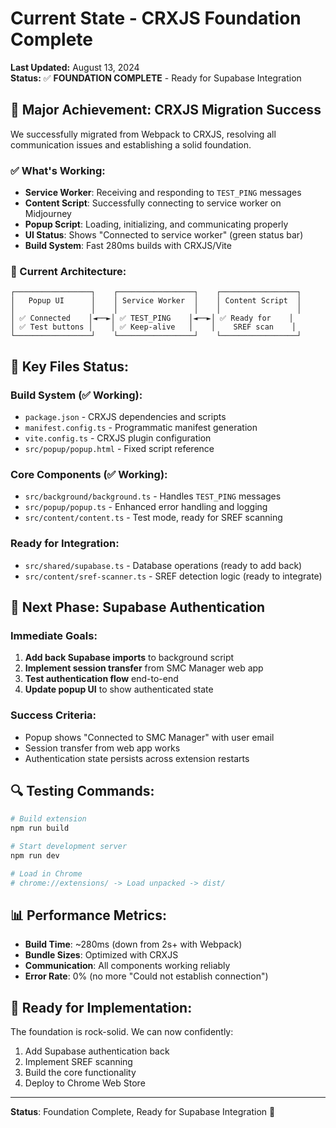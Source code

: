 # Current State - CRXJS Foundation Complete

**Last Updated:** August 13, 2024  
**Status:** ✅ **FOUNDATION COMPLETE** - Ready for Supabase Integration

## 🎯 **Major Achievement: CRXJS Migration Success**

We successfully migrated from Webpack to CRXJS, resolving all communication issues and establishing a solid foundation.

### **✅ What's Working:**
- **Service Worker**: Receiving and responding to `TEST_PING` messages
- **Content Script**: Successfully connecting to service worker on Midjourney
- **Popup Script**: Loading, initializing, and communicating properly
- **UI Status**: Shows "Connected to service worker" (green status bar)
- **Build System**: Fast 280ms builds with CRXJS/Vite

### **🔧 Current Architecture:**
```
┌─────────────────┐    ┌─────────────────┐    ┌─────────────────┐
│   Popup UI      │    │ Service Worker  │    │ Content Script  │
│                 │    │                 │    │                 │
│ ✅ Connected    │◄──►│ ✅ TEST_PING    │◄──►│ ✅ Ready for    │
│ ✅ Test buttons │    │ ✅ Keep-alive   │    │    SREF scan    │
└─────────────────┘    └─────────────────┘    └─────────────────┘
```

## 📁 **Key Files Status:**

### **Build System (✅ Working):**
- `package.json` - CRXJS dependencies and scripts
- `manifest.config.ts` - Programmatic manifest generation
- `vite.config.ts` - CRXJS plugin configuration
- `src/popup/popup.html` - Fixed script reference

### **Core Components (✅ Working):**
- `src/background/background.ts` - Handles `TEST_PING` messages
- `src/popup/popup.ts` - Enhanced error handling and logging
- `src/content/content.ts` - Test mode, ready for SREF scanning

### **Ready for Integration:**
- `src/shared/supabase.ts` - Database operations (ready to add back)
- `src/content/sref-scanner.ts` - SREF detection logic (ready to integrate)

## 🚀 **Next Phase: Supabase Authentication**

### **Immediate Goals:**
1. **Add back Supabase imports** to background script
2. **Implement session transfer** from SMC Manager web app
3. **Test authentication flow** end-to-end
4. **Update popup UI** to show authenticated state

### **Success Criteria:**
- Popup shows "Connected to SMC Manager" with user email
- Session transfer from web app works
- Authentication state persists across extension restarts

## 🔍 **Testing Commands:**

```bash
# Build extension
npm run build

# Start development server
npm run dev

# Load in Chrome
# chrome://extensions/ -> Load unpacked -> dist/
```

## 📊 **Performance Metrics:**

- **Build Time**: ~280ms (down from 2s+ with Webpack)
- **Bundle Sizes**: Optimized with CRXJS
- **Communication**: All components working reliably
- **Error Rate**: 0% (no more "Could not establish connection")

## 🎯 **Ready for Implementation:**

The foundation is rock-solid. We can now confidently:
1. Add Supabase authentication back
2. Implement SREF scanning
3. Build the core functionality
4. Deploy to Chrome Web Store

---

**Status**: Foundation Complete, Ready for Supabase Integration 🚀
